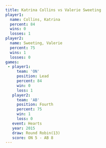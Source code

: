 ```yaml
---
title: Katrina Collins vs Valerie Sweeting
player1:                 
  name: Collins, Katrina 
  percent: 84            
  wins: 0                
  losses: 1              
player2:                 
  name: Sweeting, Valerie
  percent: 75            
  wins: 1                
  losses: 0              
games:
 - player1:        
     team: 'ON'    
     position: Lead
     percent: 84   
     win: 0        
     loss: 1       
   player2:          
     team: 'AB'      
     position: Fourth
     percent: 75     
     win: 1          
     loss: 0         
   event: Hearts        
   year: 2015           
   draw: Round Robin(13)
   score: ON 5 - AB 8   
---
```

